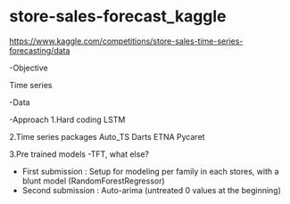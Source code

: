 # store-sales-forecast_kaggle

https://www.kaggle.com/competitions/store-sales-time-series-forecasting/data

-Objective

Time series

-Data

-Approach
1.Hard coding
LSTM

2.Time series packages
Auto_TS
Darts
ETNA
Pycaret

3.Pre trained models
-TFT, what else?


- First submission : Setup for modeling per family in each stores, with a blunt model (RandomForestRegressor)
- Second submission : Auto-arima (untreated 0 values at the beginning)
